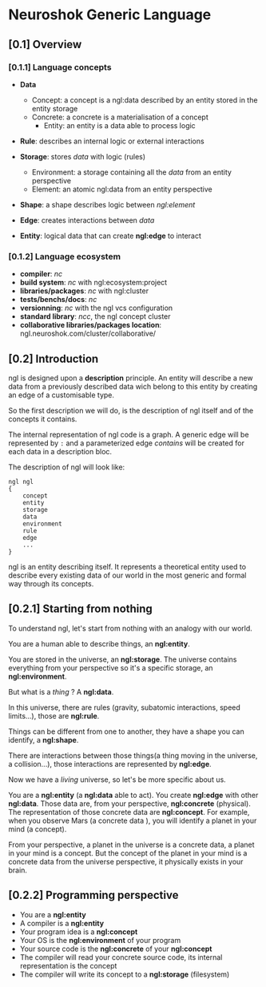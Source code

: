 # Neuroshok Generic Language

## [0.1] Overview

### [0.1.1] Language concepts

- **Data**
    - Concept: a concept is a ngl:data described by an entity stored in the entity storage
    - Concrete: a concrete is a materialisation of a concept
        - Entity: an entity is a data able to process logic

- **Rule**: describes an internal logic or external interactions
      
- **Storage**: stores *data* with logic (rules)
    - Environment: a storage containing all the *data* from an entity perspective
    - Element: an atomic ngl:data  from an entity perspective
    
- **Shape**: a shape describes logic between *ngl:element*
    
- **Edge**: creates interactions between *data*

- **Entity**: logical data that can create **ngl:edge** to interact

### [0.1.2] Language ecosystem

- **compiler**: *nc*
- **build system**: *nc* with ngl:ecosystem:project
- **libraries/packages**: *nc* with ngl:cluster
- **tests/benchs/docs**: *nc*
- **versionning**: *nc* with the ngl vcs configuration
- **standard library**: *ncc*, the ngl concept cluster
- **collaborative libraries/packages location**: ngl.neuroshok.com/cluster/collaborative/

## [0.2] Introduction

ngl is designed upon a **description** principle. An entity will describe a new data from a previously described data wich belong to this entity by creating an edge of a customisable type.

So the first description we will do, is the description of ngl itself and of the concepts it contains.

The internal representation of ngl code is a graph. A generic edge will be represented by `:` and a parameterized edge *contains* will be created for each data in a description bloc.

The description of ngl will look like:

```
ngl ngl
{
    concept
    entity
    storage
    data
    environment
    rule
    edge
    ...
}
```

ngl is an entity describing itself. It represents a theoretical entity used to describe every existing data of our world in the most generic and formal way through its concepts.

## [0.2.1] Starting from nothing

To understand ngl, let's start from nothing with an analogy with our world.

You are a human able to describe things, an **ngl:entity**.

You are stored in the universe, an **ngl:storage**.
The universe contains everything from your perspective so it's a specific storage, an **ngl:environment**.

But what is a *thing* ? A **ngl:data**.

In this universe, there are rules (gravity, subatomic interactions, speed limits...), those are **ngl:rule**.

Things can be different from one to another, they have a shape you can identify, a **ngl:shape**.

There are interactions between those things(a thing moving in the universe, a collision...), 
those interactions are represented by **ngl:edge**.

Now we have a *living* universe, so let's be more specific about us.

You are a **ngl:entity** (a **ngl:data** able to act). 
You create **ngl:edge** with other **ngl:data**.
Those data are, from your perspective, **ngl:concrete** (physical). 
The representation of those concrete data are **ngl:concept**. For example, when you observe
Mars (a concrete data ), you will identify a planet in your mind (a concept).

From your perspective, a planet in the universe is a concrete data, a planet in your mind is
a concept. But the concept of the planet in your mind is a concrete data from the universe
perspective, it physically exists in your brain.

## [0.2.2] Programming perspective

- You are a **ngl:entity**
- A compiler is a **ngl:entity**
- Your program idea is a **ngl:concept**
- Your OS is the **ngl:environment** of your program
- Your source code is the **ngl:concrete** of your **ngl:concept**
- The compiler will read your concrete source code, its internal representation is the concept
- The compiler will write its concept to a **ngl:storage** (filesystem)
